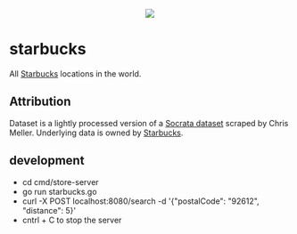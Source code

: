 <p align="center"><img src="https://i.imgur.com/gODVANP.png" border="0" /></p>

# starbucks

All [Starbucks](https://www.starbucks.com/) locations in the world.

## Attribution

Dataset is a lightly processed version of a [Socrata
dataset](https://opendata.socrata.com/Business/All-Starbucks-Locations-in-the-World/xy4y-c4mk)
scraped by Chris Meller. Underlying data is owned by
[Starbucks](https://www.starbucks.com/).

## development
- cd cmd/store-server
- go run starbucks.go
- curl -X POST localhost:8080/search -d '{"postalCode": "92612", "distance": 5}'
- cntrl + C to stop the server
